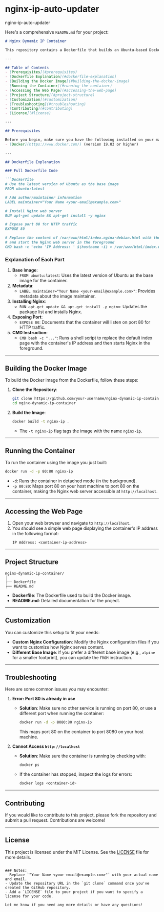 # nginx-ip-auto-updater
nginx-ip-auto-updater

Here's a comprehensive `README.md` for your project:

```markdown
# Nginx Dynamic IP Container

This repository contains a Dockerfile that builds an Ubuntu-based Docker image running Nginx. The Nginx web server is configured to display the container's IP address on the default Nginx landing page. This setup is useful for dynamically displaying the container's internal IP address and demonstrates how to automate web content updates using shell scripting within a Docker container.

---

## Table of Contents
- [Prerequisites](#prerequisites)
- [Dockerfile Explanation](#dockerfile-explanation)
- [Building the Docker Image](#building-the-docker-image)
- [Running the Container](#running-the-container)
- [Accessing the Web Page](#accessing-the-web-page)
- [Project Structure](#project-structure)
- [Customization](#customization)
- [Troubleshooting](#troubleshooting)
- [Contributing](#contributing)
- [License](#license)

---

## Prerequisites

Before you begin, make sure you have the following installed on your machine:
- [Docker](https://www.docker.com/) (version 19.03 or higher)

---

## Dockerfile Explanation

### Full Dockerfile Code

```Dockerfile
# Use the latest version of Ubuntu as the base image
FROM ubuntu:latest

# Add author/maintainer information
LABEL maintainer="Your Name <your-email@example.com>"

# Install Nginx web server
RUN apt-get update && apt-get install -y nginx

# Expose port 80 for HTTP traffic
EXPOSE 80

# Replace the content of /var/www/html/index.nginx-debian.html with the container's IP address
# and start the Nginx web server in the foreground
CMD bash -c "echo 'IP Address: ' $(hostname -i) > /var/www/html/index.nginx-debian.html && nginx -g 'daemon off;'"
```

### Explanation of Each Part

1. **Base Image**: 
   - `FROM ubuntu:latest`: Uses the latest version of Ubuntu as the base image for the container.
2. **Metadata**:
   - `LABEL maintainer="Your Name <your-email@example.com>"`: Provides metadata about the image maintainer.
3. **Installing Nginx**:
   - `RUN apt-get update && apt-get install -y nginx`: Updates the package list and installs Nginx.
4. **Exposing Port**:
   - `EXPOSE 80`: Documents that the container will listen on port 80 for HTTP traffic.
5. **CMD Instruction**:
   - `CMD bash -c "..."`: Runs a shell script to replace the default index page with the container's IP address and then starts Nginx in the foreground.

---

## Building the Docker Image

To build the Docker image from the Dockerfile, follow these steps:

1. **Clone the Repository**:
   ```bash
   git clone https://github.com/your-username/nginx-dynamic-ip-container.git
   cd nginx-dynamic-ip-container
   ```
   
2. **Build the Image**:
   ```bash
   docker build -t nginx-ip .
   ```
   - The `-t nginx-ip` flag tags the image with the name `nginx-ip`.

---

## Running the Container

To run the container using the image you just built:

```bash
docker run -d -p 80:80 nginx-ip
```

- `-d`: Runs the container in detached mode (in the background).
- `-p 80:80`: Maps port 80 on your host machine to port 80 on the container, making the Nginx web server accessible at `http://localhost`.

---

## Accessing the Web Page

1. Open your web browser and navigate to `http://localhost`.
2. You should see a simple web page displaying the container's IP address in the following format:
   ```
   IP Address: <container-ip-address>
   ```

---

## Project Structure

```
nginx-dynamic-ip-container/
│
├── Dockerfile
├── README.md
```

- **Dockerfile**: The Dockerfile used to build the Docker image.
- **README.md**: Detailed documentation for the project.

---

## Customization

You can customize this setup to fit your needs:
- **Custom Nginx Configuration**: Modify the Nginx configuration files if you want to customize how Nginx serves content.
- **Different Base Image**: If you prefer a different base image (e.g., `alpine` for a smaller footprint), you can update the `FROM` instruction.

---

## Troubleshooting

Here are some common issues you may encounter:

1. **Error: Port 80 is already in use**
   - **Solution**: Make sure no other service is running on port 80, or use a different port when running the container:
     ```bash
     docker run -d -p 8080:80 nginx-ip
     ```
     This maps port 80 on the container to port 8080 on your host machine.

2. **Cannot Access `http://localhost`**
   - **Solution**: Make sure the container is running by checking with:
     ```bash
     docker ps
     ```
   - If the container has stopped, inspect the logs for errors:
     ```bash
     docker logs <container-id>
     ```

---

## Contributing

If you would like to contribute to this project, please fork the repository and submit a pull request. Contributions are welcome!

---

## License

This project is licensed under the MIT License. See the [LICENSE](LICENSE) file for more details.
```

### Notes:
- Replace `"Your Name <your-email@example.com>"` with your actual name and email.
- Update the repository URL in the `git clone` command once you've created the GitHub repository.
- Add a `LICENSE` file to your project if you want to specify a license for your code.

Let me know if you need any more details or have any questions!

